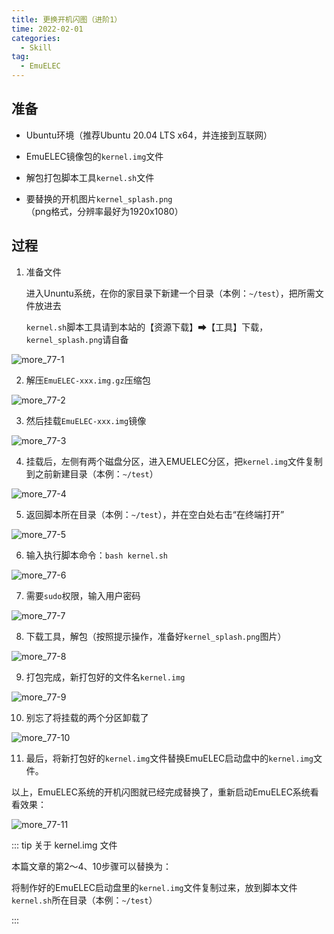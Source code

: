 ```yaml
---
title: 更换开机闪图（进阶1）
time: 2022-02-01
categories: 
  - Skill
tag:
  - EmuELEC
---
```


## 准备

- Ubuntu环境（推荐Ubuntu 20.04 LTS x64，并连接到互联网）

- EmuELEC镜像包的`kernel.img`文件
- 解包打包脚本工具`kernel.sh`文件

- 要替换的开机图片`kernel_splash.png`（png格式，分辨率最好为1920x1080）

## 过程

1. 准备文件

   进入Ununtu系统，在你的家目录下新建一个目录（本例：`~/test`），把所需文件放进去

   `kernel.sh`脚本工具请到本站的【资源下载】➡【工具】下载，`kernel_splash.png`请自备

![more_77-1](./assets/more_77-1.png)

2. 解压`EmuELEC-xxx.img.gz`压缩包

![more_77-2](./assets/more_77-2.png)

3. 然后挂载`EmuELEC-xxx.img`镜像

![more_77-3](./assets/more_77-3.png)

4. 挂载后，左侧有两个磁盘分区，进入EMUELEC分区，把`kernel.img`文件复制到之前新建目录（本例：`~/test`）

![more_77-4](./assets/more_77-4.png)

5. 返回脚本所在目录（本例：`~/test`），并在空白处右击“在终端打开”

![more_77-5](./assets/more_77-5.png)

6. 输入执行脚本命令：`bash kernel.sh`

![more_77-6](./assets/more_77-6.png)

7. 需要`sudo`权限，输入用户密码

![more_77-7](./assets/more_77-7.png)

8. 下载工具，解包（按照提示操作，准备好`kernel_splash.png`图片）

![more_77-8](./assets/more_77-8.png)

9. 打包完成，新打包好的文件名`kernel.img`

![more_77-9](./assets/more_77-9.png)

10. 别忘了将挂载的两个分区卸载了

![more_77-10](./assets/more_77-10.png)

11. 最后，将新打包好的`kernel.img`文件替换EmuELEC启动盘中的`kernel.img`文件。

以上，EmuELEC系统的开机闪图就已经完成替换了，重新启动EmuELEC系统看看效果：

![more_77-11](./assets/more_77-11.png)

::: tip 关于 kernel.img 文件

本篇文章的第2～4、10步骤可以替换为：

将制作好的EmuELEC启动盘里的`kernel.img`文件复制过来，放到脚本文件`kernel.sh`所在目录（本例：`~/test`）

:::
